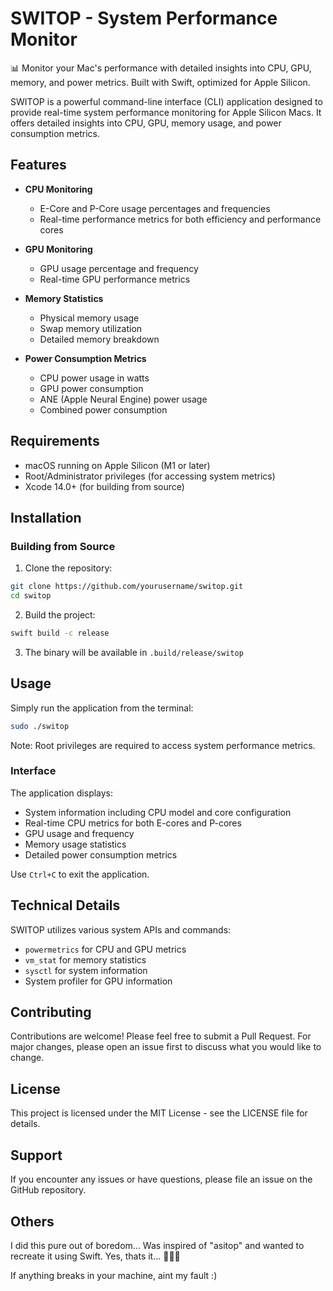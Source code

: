 # SWITOP - System Performance Monitor

📊 Monitor your Mac's performance with detailed insights into CPU, GPU, memory, and power metrics. Built with Swift, optimized for Apple Silicon.

SWITOP is a powerful command-line interface (CLI) application designed to provide real-time system performance monitoring for Apple Silicon Macs. It offers detailed insights into CPU, GPU, memory usage, and power consumption metrics.

## Features

- **CPU Monitoring**
  - E-Core and P-Core usage percentages and frequencies
  - Real-time performance metrics for both efficiency and performance cores

- **GPU Monitoring**
  - GPU usage percentage and frequency
  - Real-time GPU performance metrics

- **Memory Statistics**
  - Physical memory usage
  - Swap memory utilization
  - Detailed memory breakdown

- **Power Consumption Metrics**
  - CPU power usage in watts
  - GPU power consumption
  - ANE (Apple Neural Engine) power usage
  - Combined power consumption

## Requirements

- macOS running on Apple Silicon (M1 or later)
- Root/Administrator privileges (for accessing system metrics)
- Xcode 14.0+ (for building from source)

## Installation

### Building from Source

1. Clone the repository:
```bash
git clone https://github.com/yourusername/switop.git
cd switop
```

2. Build the project:
```bash
swift build -c release
```

3. The binary will be available in `.build/release/switop`

## Usage

Simply run the application from the terminal:

```bash
sudo ./switop
```

Note: Root privileges are required to access system performance metrics.

### Interface

The application displays:
- System information including CPU model and core configuration
- Real-time CPU metrics for both E-cores and P-cores
- GPU usage and frequency
- Memory usage statistics
- Detailed power consumption metrics

Use `Ctrl+C` to exit the application.

## Technical Details

SWITOP utilizes various system APIs and commands:
- `powermetrics` for CPU and GPU metrics
- `vm_stat` for memory statistics
- `sysctl` for system information
- System profiler for GPU information

## Contributing

Contributions are welcome! Please feel free to submit a Pull Request. For major changes, please open an issue first to discuss what you would like to change.

## License

This project is licensed under the MIT License - see the LICENSE file for details.

## Support

If you encounter any issues or have questions, please file an issue on the GitHub repository.

## Others
I did this pure out of boredom...
Was inspired of "asitop" and wanted to recreate it using Swift. Yes, thats it... 🤷🏻‍♂️

If anything breaks in your machine, aint my fault :)
